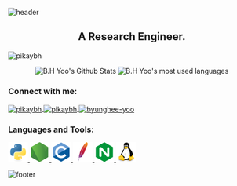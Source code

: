 ![header](https://capsule-render.vercel.app/api?text=%&animation=fadeIn&type=waving&fontAlign=80&fontAlignY=80&fontSize=40&fontColor=d6ace6&color=timeGradient)
<!--profile-->
<div align="center">
  <!--
  <a href="https://hits.seeyoufarm.com"><img src="https://hits.seeyoufarm.com/api/count/incr/badge.svg?url=https%3A%2F%2Fgithub.com%2Fpikaybh&count_bg=%2300FFFF&title_bg=%23555555&icon=googlechrome.svg&icon_color=%23E7E7E7&title=hits&edge_flat=false"/>
  </a>
  <h3>Welcome to my Github! 👋</h3>
  <a href="mailto:pikabh@naver.com">
      <img 
          src="http://img.shields.io/badge/-Naver-brightgreen?style=flat&logo=Naver&logoColor=white&link=mailto:pikabh@naver.com"
          style="height : auto; margin-left : 10px; margin-right : 10px;"/>
  </a>
  <a href="https://instagram.com/pikaybh">
      <img 
          src="http://img.shields.io/badge/-Instagram-ff69b4?style=flat&logo=Instagram&logoColor=white&link=https://instagram.com/pikaybh/"
          style="height : auto; margin-left : 10px; margin-right : 10px;"/>
  </a>
  Blog
  </br>
  </br>
  
  <h3>✨ Stack ✨</h3>
  <h4>💻 OS&Platforms 💻</h4>
  Linux, Windows, GoormIDE, Rasbian, arduinoIDE
  </br>
  <h4>📚 Languages&Skills 📚</h4>
  <a href="#">
      <img 
          src="http://img.shields.io/badge/-HTML-orange?style=flat&logo=HTML5&logoColor=white&link=#"
          style="height : auto; margin-left : 10px; margin-right : 10px;"/>
  </a>
  <a href="#">
      <img 
          src="http://img.shields.io/badge/-CSS-blue?style=flat&logo=CSS3&logoColor=white&link=#"
          style="height : auto; margin-left : 10px; margin-right : 10px;"/>
  </a>
  <a href="#">
      <img 
          src="http://img.shields.io/badge/-JavaScript-yellow?style=flat&logo=JavaScript&logoColor=white&link=#"
          style="height : auto; margin-left : 10px; margin-right : 10px;"/>
  </a>
  <a href="#">
      <img 
          src="http://img.shields.io/badge/-PHP-lightgrey?style=flat&logo=PHP&logoColor=white&link=#"
          style="height : auto; margin-left : 10px; margin-right : 10px;"/>
  </a>
  </br>
  <a href="#">
      <img 
          src="http://img.shields.io/badge/-Python-blue?style=flat&logo=Python&logoColor=white&link=#"
          style="height : auto; margin-left : 10px; margin-right : 10px;"/>
  </a>
  <a href="#">
      <img 
          src="http://img.shields.io/badge/-Django-darkgreen?style=flat&logo=Django&logoColor=white&link=#"
          style="height : auto; margin-left : 10px; margin-right : 10px;"/>
  </a>
  <a href="#">
      <img 
          src="http://img.shields.io/badge/-PostgreSQL-blue?style=flat&logo=PostgreSQL&logoColor=white&link=#"
          style="height : auto; margin-left : 10px; margin-right : 10px;"/>
  </a>
  </br> <!--자신 있는 것들을 위로!- ->
  TF
  torch
  Flask
  React
  RN
  Jekyll
  npm
  node
  </br>
  <h4>🛠️ Tools 🛠️</h4>
  Git, Github, Notion, VScode, pyCharm, anaconda, jupyter, colab
  </br>
  </br>
  
  <h3>📈 My Github Stats 📈</h3>
  -->
  
  <h2 align="center">A Research Engineer.</h2>

  <p align="left"> <img src="https://komarev.com/ghpvc/?username=pikaybh&label=Profile%20views&color=0e75b6&style=flat" alt="pikaybh" /> </p>
  
  <img src="https://github-readme-stats.vercel.app/api?username=pikaybh&count_private=true&show_icons=true&include_all_commits=true&hide_border=true&hide_title=true&card_width=350)](https://github.com/anuraghazra/github-readme-stats" alt="B.H Yoo's Github Stats"/>
  <img src="https://github-readme-stats.vercel.app/api/top-langs/?username=pikaybh&layout=compact&hide_border=true" alt="B.H Yoo's most used languages"/>

  <!--h1 align="center">Hi 👋, I'm Supriyo</h1>
  <h3 align="center">A Cyber-Security enthusiast.</h3>
  
  <img align="right" alt="Coding" width="400" src="https://media.tenor.com/GfSX-u7VGM4AAAAC/coding.gif">
  
  <p align="left"> <img src="https://komarev.com/ghpvc/?username=riyyoo&label=Profile%20views&color=0e75b6&style=flat" alt="riyyoo" /> </p>
  
  - 👨‍💻 I’m currently studying **BSc. Cyber Security**
  
  - 🤝 I’m looking for help with **Blue team**
  
  - 💬 Ask me about **Penetration test,OSINT,OWASP ZAP,Metasploit Framework,MobSF**
  
  - 📫 How to reach me **supriyo24gayen@gmail.com**
  
  - ⚡ Fun fact **I cry for books.**-->
  
  <h3 align="left">Connect with me:</h3>
  <p align="left">
  <a href="https://x.com/pikaybh" target="_blank">
    <img 
      align="center" 
      src="https://raw.githubusercontent.com/rahuldkjain/github-profile-readme-generator/master/src/images/icons/Social/twitter.svg" 
      alt="pikaybh" 
      height="30" 
      width="40" 
    />
  </a>
  <a href="https://instagram.com/pikaybh" target="_blank">
    <img 
      align="center" 
      src="https://raw.githubusercontent.com/rahuldkjain/github-profile-readme-generator/master/src/images/icons/Social/instagram.svg" 
      alt="pikaybh" 
      height="30" 
      width="40" 
    />
  </a>
  <a href="https://linkedin.com/in/byunghee-yoo" target="_blank">
    <img 
      align="center" 
      src="https://cdn.jsdelivr.net/gh/devicons/devicon@latest/icons/linkedin/linkedin-original.svg"
      alt="byunghee-yoo" 
      height="30" 
      width="40" 
    />
  </a>
  </p>
  
  <h3 align="left">Languages and Tools:</h3>
  <p align="left"> 
    <a href="https://www.python.org" target="_blank" rel="noreferrer"> 
      <img 
        src="https://raw.githubusercontent.com/devicons/devicon/master/icons/python/python-original.svg" 
        alt="python" 
        width="40" 
        height="40"
      /> 
    </a> 
    <a href="https://www.nodejs.org" target="_blank" rel="noreferrer"> 
      <img 
        src="https://raw.githubusercontent.com/devicons/devicon/master/icons/nodejs/nodejs-original.svg" 
        alt="c" 
        width="40" 
        height="40"
      /> 
    </a> 
    <a href="https://www.w3schools.com/c/" target="_blank" rel="noreferrer"> 
      <img 
        src="https://raw.githubusercontent.com/devicons/devicon/master/icons/c/c-original.svg" 
        alt="c" 
        width="40" 
        height="40"
      /> 
    </a> 
    <!--a href="https://www.w3.org/html/" target="_blank" rel="noreferrer"> 
      <img 
        src="https://raw.githubusercontent.com/devicons/devicon/master/icons/html5/html5-original-wordmark.svg" 
        alt="html5" 
        width="40" 
        height="40"
      /> 
  </a--> 
    <a href="https://www.apache.org" target="_blank" rel="noreferrer"> 
      <img 
        src="https://raw.githubusercontent.com/devicons/devicon/master/icons/apache/apache-original.svg" 
        alt="apache" 
        width="40" 
        height="40"
      /> 
    </a> 
    <a href="https://www.nginx.org" target="_blank" rel="noreferrer"> 
      <img 
        src="https://raw.githubusercontent.com/devicons/devicon/master/icons/nginx/nginx-original.svg" 
        alt="nginx" 
        width="40" 
        height="40"
      /> 
    </a> 
    <!--a href="https://www.kali-linux.org/" target="_blank" rel="noreferrer"> 
      <img 
        src="https://raw.githubusercontent.com/devicons/devicon/master/icons/kali-linux/kali-original.svg" 
        alt="kali-linux" 
        width="40" 
        height="40"
      /> 
    </a> 
    <a href="https://www.ubuntu.org/" target="_blank" rel="noreferrer"> 
      <img 
        src="https://raw.githubusercontent.com/devicons/devicon/master/icons/ubuntu/ubuntu-original.svg" 
        alt="ubuntu" 
        width="40" 
        height="40"
      /> 
    </a--> 
    <a href="https://www.linux.org/" target="_blank" rel="noreferrer"> 
      <img 
        src="https://raw.githubusercontent.com/devicons/devicon/master/icons/linux/linux-original.svg" 
        alt="linux" 
        width="40" 
        height="40"
      /> 
    </a> 
  </p>
</div>

![footer](https://capsule-render.vercel.app/api?text=%&animation=fadeIn&type=waving&fontAlign=80&fontAlignY=80&fontSize=40&fontColor=d6ace6&color=timeGradient&reversal=true&section=footer)

<!--- Old Version
- 👋 Hi, I’m <a href="https://github.com/pikaybh">@pikaybh</a>
- 👀 I’m interested in <a href="#">
                            <img 
                                src="http://img.shields.io/badge/-HTML-orange?style=flat&logo=HTML5&logoColor=white&link=#"
                                style="height : auto; margin-left : 10px; margin-right : 10px;"/>
                        </a>
                        <a href="#">
                            <img 
                                src="http://img.shields.io/badge/-CSS-blue?style=flat&logo=CSS3&logoColor=white&link=#"
                                style="height : auto; margin-left : 10px; margin-right : 10px;"/>
                        </a>
                        <a href="#">
                            <img 
                                src="http://img.shields.io/badge/-JavaScript-yellow?style=flat&logo=JavaScript&logoColor=white&link=#"
                                style="height : auto; margin-left : 10px; margin-right : 10px;"/>
                        </a>
                        <a href="#">
                            <img 
                                src="http://img.shields.io/badge/-PHP-lightgrey?style=flat&logo=PHP&logoColor=white&link=#"
                                style="height : auto; margin-left : 10px; margin-right : 10px;"/>
                        </a>
                        <a href="#">
                            <img 
                                src="http://img.shields.io/badge/-Python-blue?style=flat&logo=Python&logoColor=white&link=#"
                                style="height : auto; margin-left : 10px; margin-right : 10px;"/>
                        </a>
                        <a href="#">
                            <img 
                                src="http://img.shields.io/badge/-Django-darkgreen?style=flat&logo=Django&logoColor=white&link=#"
                                style="height : auto; margin-left : 10px; margin-right : 10px;"/>
                        </a>
                        <a href="#">
                            <img 
                                src="http://img.shields.io/badge/-PostgreSQL-blue?style=flat&logo=PostgreSQL&logoColor=white&link=#"
                                style="height : auto; margin-left : 10px; margin-right : 10px;"/>
                        </a>
- 🌱 I’m currently learning <a href="#">
                            <img 
                                src="http://img.shields.io/badge/-PHP-lightgrey?style=flat&logo=PHP&logoColor=white&link=#"
                                style="height : auto; margin-left : 10px; margin-right : 10px;"/>
                        </a>
- 💞️ I’m looking to collaborate on <del>nothing, yet</del>
- 📫 How to reach me : <a href="mailto:pikabh@naver.com">
                            <img 
                                src="http://img.shields.io/badge/-Naver-brightgreen?style=flat&logo=Naver&logoColor=white&link=mailto:pikabh@naver.com"
                                style="height : auto; margin-left : 10px; margin-right : 10px;"/>
                        </a>
                        <a href="https://instagram.com/pikaybh">
                            <img 
                                src="http://img.shields.io/badge/-Instagram-ff69b4?style=flat&logo=Instagram&logoColor=white&link=https://instagram.com/pikaybh/"
                                style="height : auto; margin-left : 10px; margin-right : 10px;"/>
                        </a>
                        
pikaybh/pikaybh is a ✨ special ✨ repository because its `README.md` (this file) appears on your GitHub profile.
You can click the Preview link to take a look at your changes.




[![Anurag's GitHub stats](https://github-readme-stats.vercel.app/api?username=pikaybh&count_private=true&show_icons=true&include_all_commits=true&hide_border=true&hide_title=true)](https://github.com/anuraghazra/github-readme-stats)
[![Top Langs](https://github-readme-stats.vercel.app/api/top-langs/?username=pikaybh&layout=compact&hide_border=true)](https://github.com/anuraghazra/github-readme-stats)
--->
